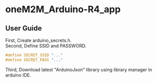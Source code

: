 # oneM2M_Arduino-R4_app
## User Guide
First, Create arduino_secrets.h. \
Second, Define SSID and PASSWORD.
```c
#define SECRET_SSID "..."
#define SECRET_PASS "..."
```
Third, Download latest "ArduinoJson" library using library manager in arduino IDE.
